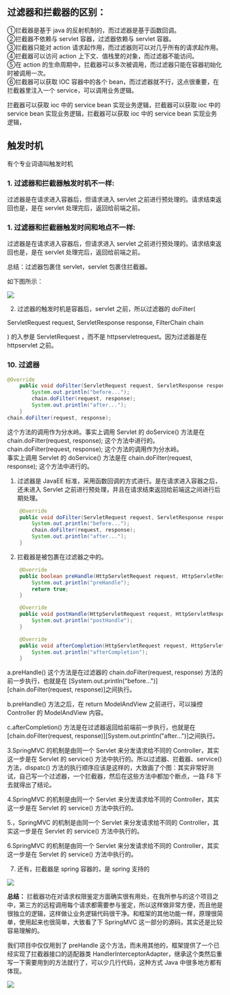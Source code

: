 ## 过滤器和拦截器的区别：

  

①拦截器是基于 java 的反射机制的，而过滤器是基于函数回调。  
②拦截器不依赖与 servlet 容器，过滤器依赖与 servlet 容器。  
③拦截器只能对 action 请求起作用，而过滤器则可以对几乎所有的请求起作用。  
④拦截器可以访问 action 上下文、值栈里的对象，而过滤器不能访问。  
⑤在 action 的生命周期中，拦截器可以多次被调用，而过滤器只能在容器初始化时被调用一次。  
⑥拦截器可以获取 IOC 容器中的各个 bean，而过滤器就不行，这点很重要，在拦截器里注入一个 service，可以调用业务逻辑。

  

拦截器可以获取 ioc 中的 service bean 实现业务逻辑，拦截器可以获取 ioc 中的 service bean 实现业务逻辑，拦截器可以获取 ioc 中的 service bean 实现业务逻辑，

  

## 触发时机

  

有个专业词语叫触发时机

  

### 1. 过滤器和拦截器触发时机不一样:

  

过滤器是在请求进入容器后，但请求进入 servlet 之前进行预处理的。请求结束返回也是，是在 servlet 处理完后，返回给前端之前。

  

### 1. 过滤器和拦截器触发时间和地点不一样:

  

过滤器是在请求进入容器后，但请求进入 servlet 之前进行预处理的。请求结束返回也是，是在 servlet 处理完后，返回给前端之前。

  

总结：过滤器包裹住 servlet，servlet 包裹住拦截器。

  

如下图所示：

  

![](https://images2017.cnblogs.com/blog/330611/201710/330611-20171023144517066-24770749.png)

  

2. 过滤器的触发时机是容器后，servlet 之前，所以过滤器的 doFilter(

  

ServletRequest request, ServletResponse response, FilterChain chain

  

) 的入参是 ServletRequest ，而不是 httpservletrequest。因为过滤器是在 httpservlet 之前。

  

  

### 10. 过滤器

  
```java
@Override
    public void doFilter(ServletRequest request, ServletResponse response, FilterChain chain) throws IOException, ServletException {
        System.out.println("before...");
        chain.doFilter(request, response);
        System.out.println("after...");
    }  
chain.doFilter(request, response);
```
  

这个方法的调用作为分水岭。事实上调用 Servlet 的 doService() 方法是在 chain.doFilter(request, response); 这个方法中进行的。  
chain.doFilter(request, response); 这个方法的调用作为分水岭。  
事实上调用 Servlet 的 doService() 方法是在 chain.doFilter(request, response); 这个方法中进行的。  
1. 过滤器是 JavaEE 标准，采用函数回调的方式进行。是在请求进入容器之后，还未进入 Servlet 之前进行预处理，并且在请求结束返回给前端这之间进行后期处理。

  
```java
    @Override
    public void doFilter(ServletRequest request, ServletResponse response, FilterChain chain) throws IOException, ServletException {
        System.out.println("before...");
        chain.doFilter(request, response);
        System.out.println("after...");
    }
```
  

2. 拦截器是被包裹在过滤器之中的。

  
```java
    @Override
    public boolean preHandle(HttpServletRequest request, HttpServletResponse response, Object handler) throws Exception {
        System.out.println("preHandle");
        return true;
    }

    @Override
    public void postHandle(HttpServletRequest request, HttpServletResponse response, Object handler, ModelAndView modelAndView) throws Exception {
        System.out.println("postHandle");
    }

    @Override
    public void afterCompletion(HttpServletRequest request, HttpServletResponse response, Object handler, Exception ex) throws Exception {
        System.out.println("afterCompletion");
    }
```

  

a.preHandle() 这个方法是在过滤器的 chain.doFilter(request, response) 方法的前一步执行，也就是在 [System.out.println("before...")][chain.doFilter(request, response)]之间执行。

  

b.preHandle() 方法之后，在 return ModelAndView 之前进行，可以操控 Controller 的 ModelAndView 内容。

  

c.afterCompletion() 方法是在过滤器返回给前端前一步执行，也就是在[chain.doFilter(request, response)][System.out.println("after...")]之间执行。

  

3.SpringMVC 的机制是由同一个 Servlet 来分发请求给不同的 Controller，其实这一步是在 Servlet 的 service() 方法中执行的。所以过滤器、拦截器、service() 方法，dispatc() 方法的执行顺序应该是这样的，大致画了个图：其实非常好测试，自己写一个过滤器，一个拦截器，然后在这些方法中都加个断点，一路 F8 下去就得出了结论。

  

4.SpringMVC 的机制是由同一个 Servlet 来分发请求给不同的 Controller，其实这一步是在 Servlet 的 service() 方法中执行的。

  

5.，SpringMVC 的机制是由同一个 Servlet 来分发请求给不同的 Controller，其实这一步是在 Servlet 的 service() 方法中执行的。

  

6.SpringMVC 的机制是由同一个 Servlet 来分发请求给不同的 Controller，其实这一步是在 Servlet 的 service() 方法中执行的。

  

7. 还有，拦截器是 spring 容器的，是 spring 支持的

  

![](https://images2017.cnblogs.com/blog/330611/201710/330611-20171023150603801-320372296.png)

  

**总结：** 拦截器功在对请求权限鉴定方面确实很有用处，在我所参与的这个项目之中，第三方的远程调用每个请求都需要参与鉴定，所以这样做非常方便，而且他是很独立的逻辑，这样做让业务逻辑代码很干净。和框架的其他功能一样，原理很简单，使用起来也很简单，大致看了下 SpringMVC 这一部分的源码，其实还是比较容易理解的。

  

我们项目中仅仅用到了 preHandle 这个方法，而未用其他的，框架提供了一个已经实现了拦截器接口的适配器类 HandlerInterceptorAdapter，继承这个类然后重写一下需要用到的方法就行了，可以少几行代码，这种方式 Java 中很多地方都有体现。

  

![](https://images2017.cnblogs.com/blog/330611/201710/330611-20171023150730676-300068307.png)